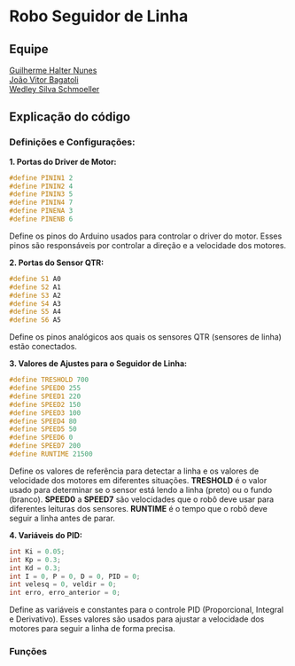 # Robo Seguidor de Linha

## Equipe

[Guilherme Halter Nunes](https://github.com/GuilhermeHalter) <br>
[João Vitor Bagatoli](https://github.com/joaobagatoli07) <br>
[Wedley Silva Schmoeller](https://github.com/WedleySilva)

## Explicação do código

### Definições e Configurações:
**1. Portas do Driver de Motor:**
```ino
#define PININ1 2
#define PININ2 4
#define PININ3 5
#define PININ4 7
#define PINENA 3
#define PINENB 6
```
Define os pinos do Arduino usados para controlar o driver do motor. Esses pinos são responsáveis por controlar a direção e a velocidade dos motores.

**2. Portas do Sensor QTR:**

```ino
#define S1 A0
#define S2 A1
#define S3 A2
#define S4 A3
#define S5 A4
#define S6 A5
```
Define os pinos analógicos aos quais os sensores QTR (sensores de linha) estão conectados.

**3. Valores de Ajustes para o Seguidor de Linha:**

```ino
#define TRESHOLD 700
#define SPEED0 255
#define SPEED1 220
#define SPEED2 150
#define SPEED3 100
#define SPEED4 80
#define SPEED5 50
#define SPEED6 0
#define SPEED7 200
#define RUNTIME 21500
```

Define os valores de referência para detectar a linha e os valores de velocidade dos motores em diferentes situações. **TRESHOLD** é o valor usado para determinar se o sensor está lendo a linha (preto) ou o fundo (branco). **SPEED0** a **SPEED7** são velocidades que o robô deve usar para diferentes leituras dos sensores. **RUNTIME** é o tempo que o robô deve seguir a linha antes de parar.

**4. Variáveis do PID:**
```ino
int Ki = 0.05;
int Kp = 0.3;
int Kd = 0.3;
int I = 0, P = 0, D = 0, PID = 0;
int velesq = 0, veldir = 0;
int erro, erro_anterior = 0;
```
Define as variáveis e constantes para o controle PID (Proporcional, Integral e Derivativo). Esses valores são usados para ajustar a velocidade dos motores para seguir a linha de forma precisa.

### Funções
